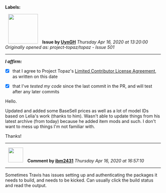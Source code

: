 **Labels:**



<a href="https://github.com/UynGH"><img src="https://avatars2.githubusercontent.com/u/40763842?v=4" width="96" height="96" hspace="10"></img></a> **Issue by [UynGH](https://github.com/UynGH)**
_Thursday Apr 16, 2020 at 13:20:00_
_Originally opened as: project-topaz/topaz - Issue 501_

----

<!-- place 'x' mark between square [] brackets to affirm: -->
**_I affirm:_**
- [x] that I agree to Project Topaz's [Limited Contributor License Agreement](http://project-topaz.com/blob/release/CONTRIBUTOR_AGREEMENT.md), as written on this date
- [x] that I've _tested my code_ since the last commit in the PR, and will test after any later commits

Hello.

Updated and added some BaseSell prices as well as a lot of model IDs based on Lelia's work (thanks to him). Wasn't able to update things from his latest archive (from today) because he added item mods and such. I don't want to mess up things I'm not familiar with.

Thanks!




----
<a href="https://github.com/ibm2431"><img src="https://avatars3.githubusercontent.com/u/13112942?v=4" width="48" height="48" hspace="10"></img></a> **Comment by [ibm2431](https://github.com/ibm2431)**
_Thursday Apr 16, 2020 at 16:57:10_

----

Sometimes Travis has issues setting up and authenticating the packages it needs to build, and needs to be kicked. Can usually click the build status and read the output.
